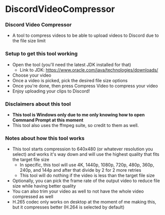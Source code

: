 # DiscordVideoCompressor

### Discord Video Compressor
* A tool to compress videos to be able to upload videos to Discord due to the file size limit

### Setup to get this tool working
* Open the tool (you'll need the latest JDK installed for that)
    * Link to JDK: https://www.oracle.com/java/technologies/downloads/
* Choose your video
* Once a video is picked, pick the desired file size options
* Once you're done, then press Compress Video to compress your video
* Enjoy uploading your clips to Discord!

### Disclaimers about this tool
* **This tool is Windows only due to me only knowing how to open Command Prompt at this moment**
* This tool also uses the ffmpeg suite, so credit to them as well.

### Notes about how this tool works
* This tool starts compression to 640x480 (or whatever resolution you select) and works it's way down and will use the highest quality that fits the target file size
  * In specific, this tool will use 4K, 1440p, 1080p, 720p, 480p, 360p, 240p, and 144p and after that divide by 2 for 2 more retries
  * This tool will do nothing if the video is less than the target file size
* Optionally, you can pick the frame rate of the output video to reduce file size while having better quality
* You can also trim your video as well to not have the whole video compressed as well
* H.265 codec only works on desktop at the moment of me making this, but it compresses better (H.264 is selected by default)